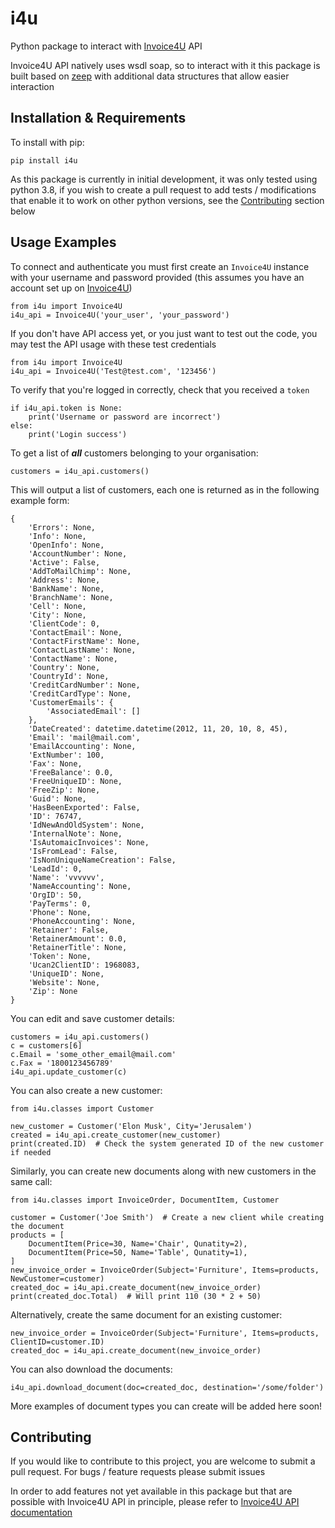 # i4u
Python package to interact with [Invoice4U](https://www.invoice4u.co.il) API

Invoice4U API natively uses wsdl soap, so to interact with it this package is built based on [zeep](https://github.com/mvantellingen/python-zeep) with additional data structures that allow easier interaction

## Installation & Requirements
To install with pip:

    pip install i4u

As this package is currently in initial development, it was only tested using python 3.8, if you wish to create a pull request to add tests / modifications that enable it to work on other python versions, see the [Contributing]() section below

## Usage Examples
To connect and authenticate you must first create an `Invoice4U` instance with your username and password provided (this assumes you have an account set up on [Invoice4U](https://www.invoice4u.co.il))

    from i4u import Invoice4U
    i4u_api = Invoice4U('your_user', 'your_password')

If you don't have API access yet, or you just want to test out the code, you may test the API usage with these test credentials

    from i4u import Invoice4U
    i4u_api = Invoice4U('Test@test.com', '123456')

To verify that you're logged in correctly, check that you received a `token`

    if i4u_api.token is None:
        print('Username or password are incorrect')
    else:
        print('Login success')

To get a list of **_all_** customers belonging to your organisation:

    customers = i4u_api.customers()

This will output a list of customers, each one is returned as in the following example form:
    
    {
        'Errors': None,
        'Info': None,
        'OpenInfo': None,
        'AccountNumber': None,
        'Active': False,
        'AddToMailChimp': None,
        'Address': None,
        'BankName': None,
        'BranchName': None,
        'Cell': None,
        'City': None,
        'ClientCode': 0,
        'ContactEmail': None,
        'ContactFirstName': None,
        'ContactLastName': None,
        'ContactName': None,
        'Country': None,
        'CountryId': None,
        'CreditCardNumber': None,
        'CreditCardType': None,
        'CustomerEmails': {
            'AssociatedEmail': []
        },
        'DateCreated': datetime.datetime(2012, 11, 20, 10, 8, 45),
        'Email': 'mail@mail.com',
        'EmailAccounting': None,
        'ExtNumber': 100,
        'Fax': None,
        'FreeBalance': 0.0,
        'FreeUniqueID': None,
        'FreeZip': None,
        'Guid': None,
        'HasBeenExported': False,
        'ID': 76747,
        'IdNewAndOldSystem': None,
        'InternalNote': None,
        'IsAutomaicInvoices': None,
        'IsFromLead': False,
        'IsNonUniqueNameCreation': False,
        'LeadId': 0,
        'Name': 'vvvvvv',
        'NameAccounting': None,
        'OrgID': 50,
        'PayTerms': 0,
        'Phone': None,
        'PhoneAccounting': None,
        'Retainer': False,
        'RetainerAmount': 0.0,
        'RetainerTitle': None,
        'Token': None,
        'Ucan2ClientID': 1968083,
        'UniqueID': None,
        'Website': None,
        'Zip': None
    }

You can edit and save customer details:

    customers = i4u_api.customers()
    c = customers[6]
    c.Email = 'some_other_email@mail.com'
    c.Fax = '1800123456789'
    i4u_api.update_customer(c)

You can also create a new customer:

    from i4u.classes import Customer

    new_customer = Customer('Elon Musk', City='Jerusalem')
    created = i4u_api.create_customer(new_customer)
    print(created.ID)  # Check the system generated ID of the new customer if needed

Similarly, you can create new documents along with new customers in the same call:

    from i4u.classes import InvoiceOrder, DocumentItem, Customer

    customer = Customer('Joe Smith')  # Create a new client while creating the document
    products = [
        DocumentItem(Price=30, Name='Chair', Qunatity=2),
        DocumentItem(Price=50, Name='Table', Qunatity=1),
    ]
    new_invoice_order = InvoiceOrder(Subject='Furniture', Items=products, NewCustomer=customer)
    created_doc = i4u_api.create_document(new_invoice_order)
    print(created_doc.Total)  # Will print 110 (30 * 2 + 50)

Alternatively, create the same document for an existing customer:

    new_invoice_order = InvoiceOrder(Subject='Furniture', Items=products, ClientID=customer.ID)
    created_doc = i4u_api.create_document(new_invoice_order)

You can also download the documents:

    i4u_api.download_document(doc=created_doc, destination='/some/folder')

More examples of document types you can create will be added here soon!
    

## Contributing

If you would like to contribute to this project, you are welcome to submit a pull request. For bugs / feature requests please submit issues

In order to add features not yet available in this package but that are possible with Invoice4U API in principle, please refer to [Invoice4U API documentation](https://invoice4uapi.docs.apiary.io/)